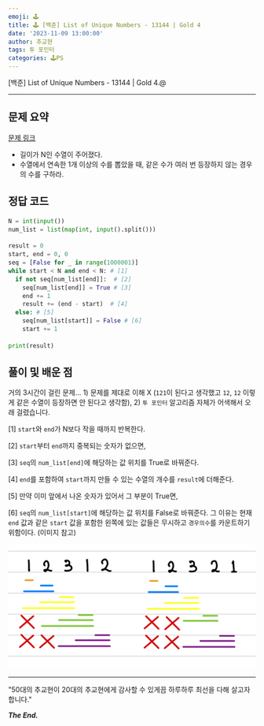 ```yaml
---
emoji: 🕹️
title: 🕹️ [백준] List of Unique Numbers - 13144 | Gold 4
date: '2023-11-09 13:00:00'
author: 추교현
tags: 투 포인터
categories: 🕹️PS
---
```


[백준] List of Unique Numbers - 13144 | Gold 4.@

---

## 문제 요약

[문제 링크](https://www.acmicpc.net/problem/13144)

- 길이가 N인 수열이 주어졌다.
- 수열에서 연속한 1개 이상의 수를 뽑았을 때, 같은 수가 여러 번 등장하지 않는 경우의 수를 구하라.

## 정답 코드

```python
N = int(input())
num_list = list(map(int, input().split()))

result = 0
start, end = 0, 0
seq = [False for _ in range(1000001)]
while start < N and end < N: # [1]
  if not seq[num_list[end]]:  # [2]
    seq[num_list[end]] = True # [3]
    end += 1
    result += (end - start)  # [4]
  else: # [5]
    seq[num_list[start]] = False # [6]
    start += 1

print(result)
```

## 풀이 및 배운 점

거의 3시간이 걸린 문제... 1) 문제를 제대로 이해 X (`121`이 된다고 생각했고 `12`, `12` 이렇게 같은 수열이 등장하면 안 된다고 생각함), 2) `투 포인터` 알고리즘 자체가 어색해서 오래 걸렸습니다.

[1] `start`와 `end`가 N보다 작을 때까지 반복한다.

[2] `start`부터 `end`까지 중복되는 숫자가 없으면,

[3] `seq`의 `num_list[end]`에 해당하는 값 위치를 True로 바꿔준다.

[4] `end`를 포함하여 `start`까지 만들 수 있는 수열의 개수를 `result`에 더해준다.

[5] 만약 이미 앞에서 나온 숫자가 있어서 그 부분이 True면,

[6] `seq`의 `num_list[start]`에 해당하는 값 위치를 False로 바꿔준다. 그 이유는 현재 `end` 값과 같은 `start` 값을 포함한 왼쪽에 있는 값들은 무시하고 `경우의수`를 카운트하기 위함이다. (이미지 참고)

![boj-13144-1.jpeg](boj-13144-1.jpeg)

---

"50대의 추교현이 20대의 추교현에게 감사할 수 있게끔 하루하루 최선을 다해 살고자 합니다."

**_The End._**
